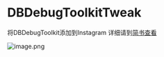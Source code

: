 # DBDebugToolkitTweak

将DBDebugToolkit添加到Instagram
详细请到[简书查看](http://www.jianshu.com/p/1d7a26c9672d)

![image.png](http://upload-images.jianshu.io/upload_images/938554-ab814024df5fce38.png?imageMogr2/auto-orient/strip%7CimageView2/2/w/1240)
